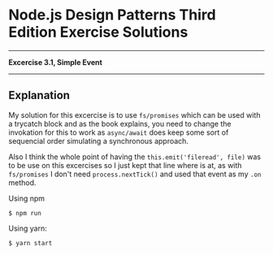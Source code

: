 
# Node.js Design Patterns Third Edition Exercise Solutions

---

**Excercise 3.1, Simple Event**

---

## Explanation

My solution for this excercise is to use `fs/promises` which can be used with a trycatch block and as the book explains, you need to change the invokation for this to work as `async/await` does keep some sort of sequencial order simulating a synchronous approach.

Also I think the whole point of having the `this.emit('fileread', file)` was to be use on this excercises so I just kept that line where is at, as with `fs/promises` I don't need `process.nextTick()` and used that event as my `.on` method.


Using npm

```console
$ npm run 
```

Using yarn:

```console
$ yarn start
```


